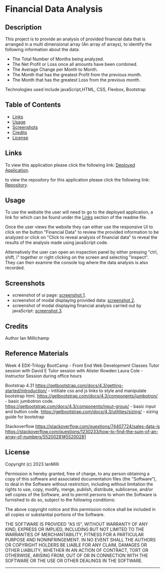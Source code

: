 # Financial Data Analysis


## Description 

This project is to provide an analysis of provided financial data that is arranged in a multi dimensional array (An array of arrays), to identify the following information about the data:

* The Total Number of Months being analyzed.
* The Net Profit or Loss once all amounts have been combined.
* The Average Change per Month to Month.
* The Month that has the greatest Profit from the previous month.
* The Month that has the greatest Loss from the previous month.

Technologies used include javaScript,HTML, CSS, Flexbox, Bootstrap

## Table of Contents 


* [Links](#links)
* [Usage](#usage)
* [Screenshots](#screenshots)
* [Credits](#credits)
* [License](#license)


## Links

To view this application please click the following link: [Deployed Application](https://ianmilli.github.io/Financial-Data-Analysis/).

to view the repository for this application please click the following link: [Repository](https://github.com/IanMilli/Financial-Data-Analysis).
## Usage 

To use the website the user will need to go to the deployed application, a link for which can be found under the [Links](#links) section of the readme file.

Once the user views the website they can either use the responsive UI to click on the button "Financial Data" to review the provided information to be analyzed or click on "Click to reveal analysis of financial data" to reveal the results of the analysis made using javaScript code.

Alternatively the user can open an inspection panel by either pressing "ctrl, shift, i" together or right clicking on the screen and selecting "inspect". They can then examine the console log where the data analysis is also recorded.

## Screenshots

* screenshot of ui page: [screenshot 1](https://github.com/IanMilli/Financial-Data-Analysis/blob/main/assets/screenshots/welcome%20page.png).
* screenshot of modal displaying provided data: [screenshot 2](https://github.com/IanMilli/Financial-Data-Analysis/blob/main/assets/screenshots/modal%20displaying%20financial%20data.png).
* screenshot of modal displaying financial analysis carried out by javaScript: [screenshot 3](https://github.com/IanMilli/Financial-Data-Analysis/blob/main/assets/screenshots/modal%20to%20display%20financial%20analysis.png).
    
    
## Credits



Author Ian Millichamp

## Reference Materials

Week 4 EDX-Trilogy BootCamp - Front End Web Development Classes 
Tutor session with David E
Tutor session with Alister Rowden
Laura Cole - Instructor Session during office hours

Bootstrap 4.31
https://getbootstrap.com/docs/4.3/getting-started/introduction/ - intitiate css and js links to style and manipulate bootstrap html.
https://getbootstrap.com/docs/4.3/components/jumbotron/ - basic jumbotron code.
https://getbootstrap.com/docs/4.3/components/input-group/ - basic input and button code.
https://getbootstrap.com/docs/4.3/utilities/sizing/ - sizing guide for bootstrap

Stackoverflow
https://stackoverflow.com/questions/74407724/sales-data-js
https://stackoverflow.com/questions/1230233/how-to-find-the-sum-of-an-array-of-numbers/55200281#55200281

## License

Copyright (c) 2023 IanMilli

Permission is hereby granted, free of charge, to any person obtaining a copy
of this software and associated documentation files (the "Software"), to deal
in the Software without restriction, including without limitation the rights
to use, copy, modify, merge, publish, distribute, sublicense, and/or sell
copies of the Software, and to permit persons to whom the Software is
furnished to do so, subject to the following conditions:

The above copyright notice and this permission notice shall be included in all
copies or substantial portions of the Software.

THE SOFTWARE IS PROVIDED "AS IS", WITHOUT WARRANTY OF ANY KIND, EXPRESS OR
IMPLIED, INCLUDING BUT NOT LIMITED TO THE WARRANTIES OF MERCHANTABILITY,
FITNESS FOR A PARTICULAR PURPOSE AND NONINFRINGEMENT. IN NO EVENT SHALL THE
AUTHORS OR COPYRIGHT HOLDERS BE LIABLE FOR ANY CLAIM, DAMAGES OR OTHER
LIABILITY, WHETHER IN AN ACTION OF CONTRACT, TORT OR OTHERWISE, ARISING FROM,
OUT OF OR IN CONNECTION WITH THE SOFTWARE OR THE USE OR OTHER DEALINGS IN THE
SOFTWARE.

---

